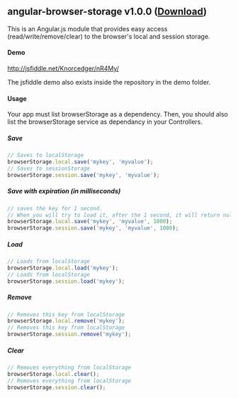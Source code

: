 ## angular-browser-storage v1.0.0 ([Download](https://raw.github.com/Knorcedger/angular-browser-storage/master/src/browserStorage.js))

This is an Angular.js module that provides easy access (read/write/remove/clear) to the browser's local and session storage.

#### Demo

http://jsfiddle.net/Knorcedger/nR4My/

The jsfiddle demo also exists inside the repository in the demo folder.

#### Usage

Your app must list browserStorage as a dependency. Then, you should also list the browserStorage service as dependancy in your Controllers.

##### Save
```javascript
// Saves to localStorage
browserStorage.local.save('mykey', 'myvalue');
// Saves to sessionStorage
browserStorage.session.save('mykey', 'myvalue');
```

##### Save with expiration (in milliseconds)
```javascript
// saves the key for 1 second.
// When you will try to load it, after the 1 second, it will return null and delete the entry
browserStorage.local.save('mykey', 'myvalue', 1000);
browserStorage.session.save('mykey', 'myvalue', 1000);
```

##### Load
```javascript
// Loads from localStorage
browserStorage.local.load('mykey');
// Loads from localStorage
browserStorage.session.load('mykey');
```

##### Remove
```javascript
// Removes this key from localStorage
browserStorage.local.remove('mykey');
// Removes this key from localStorage
browserStorage.session.remove('mykey');
```

##### Clear
```javascript
// Removes everything from localStorage
browserStorage.local.clear();
// Removes everything from localStorage
browserStorage.session.clear();
```
